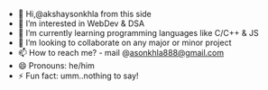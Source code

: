 - 👋 Hi,@akshaysonkhla from this side
- 👀 I’m interested in WebDev & DSA
- 🌱 I’m currently learning programming languages like C/C++ & JS
- 💞️ I’m looking to collaborate on any major or minor project
- 📫 How to reach me? - mail @asonkhla888@gmail.com
- 😄 Pronouns: he/him
- ⚡ Fun fact: umm..nothing to say!

<!---
akshaysonkhla/akshaysonkhla is a ✨ special ✨ repository because its `README.md` (this file) appears on your GitHub profile.
You can click the Preview link to take a look at your changes.
--->
